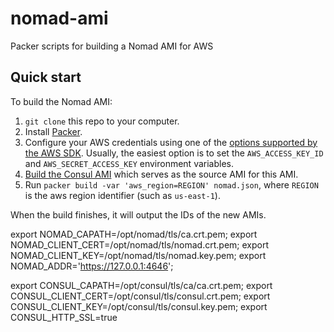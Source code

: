 # nomad-ami
Packer scripts for building a Nomad AMI for AWS

## Quick start

To build the Nomad AMI:

1. `git clone` this repo to your computer.
1. Install [Packer](https://www.packer.io/).
1. Configure your AWS credentials using one of the [options supported by the AWS 
   SDK](http://docs.aws.amazon.com/sdk-for-java/v1/developer-guide/credentials.html). Usually, the easiest option is to
   set the `AWS_ACCESS_KEY_ID` and `AWS_SECRET_ACCESS_KEY` environment variables.
1. [Build the Consul AMI](https://github.com/jasonluck/consul-ami) which serves as the source AMI for this AMI.
1. Run `packer build -var 'aws_region=REGION' nomad.json`, where `REGION` is the aws region identifier (such as `us-east-1`).

When the build finishes, it will output the IDs of the new AMIs.

export NOMAD_CAPATH=/opt/nomad/tls/ca.crt.pem; export NOMAD_CLIENT_CERT=/opt/nomad/tls/nomad.crt.pem; export NOMAD_CLIENT_KEY=/opt/nomad/tls/nomad.key.pem; export NOMAD_ADDR='https://127.0.0.1:4646';

export CONSUL_CAPATH=/opt/consul/tls/ca/ca.crt.pem; export CONSUL_CLIENT_CERT=/opt/consul/tls/consul.crt.pem; export CONSUL_CLIENT_KEY=/opt/consul/tls/consul.key.pem; export CONSUL_HTTP_SSL=true